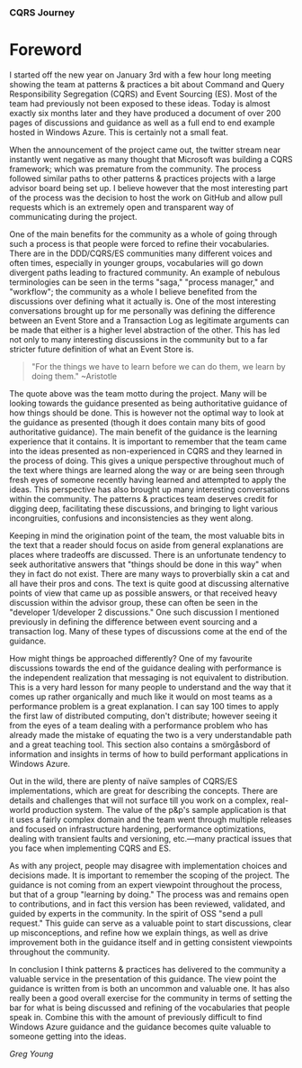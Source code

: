 
### CQRS Journey

# Foreword

I started off the new year on January 3rd with a few hour long meeting showing the team at patterns & practices a bit about Command and Query Responsibility Segregation (CQRS) and Event Sourcing (ES). Most of the team had previously not been exposed to these ideas. Today is almost exactly six months later and they have produced a document of over 200 pages of discussions and guidance as well as a full end to end example hosted in Windows Azure. This is certainly not a small feat.

When the announcement of the project came out, the twitter stream near instantly went negative as many thought that Microsoft was building a CQRS framework; which was premature from the community. The process followed similar paths to other patterns & practices projects with a large advisor board being set up. I believe however that the most interesting part of the process was the decision to host the work on GitHub and allow pull requests which is an extremely open and transparent way of communicating during the project.

One of the main benefits for the community as a whole of going through such a process is that people were forced to refine their vocabularies. There are in the DDD/CQRS/ES communities many different voices and often times, especially in younger groups, vocabularies will go down divergent paths leading to fractured community. An example of nebulous terminologies can be seen in the terms "saga," "process manager," and "workflow"; the community as a whole I believe benefited from the discussions over defining what it actually is. One of the most interesting conversations brought up for me personally was defining the difference between an Event Store and a Transaction Log as legitimate arguments can be made that either is a higher level abstraction of the other. This has led not only to many interesting discussions in the community but to a far stricter future definition of what an Event Store is.

> "For the things we have to learn before we can do them, we learn by doing them." ~Aristotle

The quote above was the team motto during the project. Many will be looking towards the guidance presented as being authoritative guidance of how things should be done. This is however not the optimal way to look at the guidance as presented (though it does contain many bits of good authoritative guidance). The main benefit of the guidance is the learning experience that it contains. It is important to remember that the team came into the ideas presented as non-experienced in CQRS and they learned in the process of doing. This gives a unique perspective throughout much of the text where things are learned along the way or are being seen through fresh eyes of someone recently having learned and attempted to apply the ideas. This perspective has also brought up many interesting conversations within the community. The patterns & practices team deserves credit for digging deep, facilitating these discussions, and bringing to light various incongruities, confusions and inconsistencies as they went along.

Keeping in mind the origination point of the team, the most valuable bits in the text that a reader should focus on aside from general explanations are places where tradeoffs are discussed. There is an unfortunate tendency to seek authoritative answers that "things should be done in this way" when they in fact do not exist. There are many ways to proverbially skin a cat and all have their pros and cons. The text is quite good at discussing alternative points of view that came up as possible answers, or that received heavy discussion within the advisor group, these can often be seen in the "developer 1/developer 2 discussions." One such discussion I mentioned previously in defining the difference between event sourcing and a transaction log. Many of these types of discussions come at the end of the guidance.

How might things be approached differently? One of my favourite discussions towards the end of the guidance dealing with performance is the independent realization that messaging is not equivalent to distribution. This is a very hard lesson for many people to understand and the way that it comes up rather organically and much like it would on most teams as a performance problem is a great explanation. I can say 100 times to apply the first law of distributed computing, don't distribute; however seeing it from the eyes of a team dealing with a performance problem who has already made the mistake of equating the two is a very understandable path and a great teaching tool. This section also contains a smörgåsbord of information and insights in terms of how to build performant applications in Windows Azure.

Out in the wild, there are plenty of naïve samples of CQRS/ES implementations, which are great for describing the concepts. There are details and challenges that will not surface till you work on a complex, real-world production system. The value of the p&p's sample application is that it uses a fairly complex domain and the team went through multiple releases and focused on infrastructure hardening, performance optimizations, dealing with transient faults and versioning, etc.—many practical issues that you face when implementing CQRS and ES.

As with any project, people may disagree with implementation choices and decisions made. It is important to remember the scoping of the project. The guidance is not coming from an expert viewpoint throughout the process, but that of a group "learning by doing." The process was and remains open to contributions, and in fact this version has been reviewed, validated, and guided by experts in the community. In the spirit of OSS "send a pull request." This guide can serve as a valuable point to start discussions, clear up misconceptions, and refine how we explain things, as well as drive improvement both in the guidance itself and in getting consistent viewpoints throughout the community.

In conclusion I think patterns & practices has delivered to the community a valuable service in the presentation of this guidance. The view point the guidance is written from is both an uncommon and valuable one. It has also really been a good overall exercise for the community in terms of setting the bar for what is being discussed and refining of the vocabularies that people speak in. Combine this with the amount of previously difficult to find Windows Azure guidance and the guidance becomes quite valuable to someone getting into the ideas.

*Greg Young*



